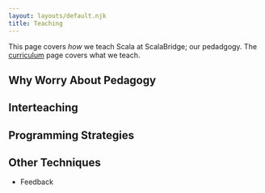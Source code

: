 ```yaml
---
layout: layouts/default.njk
title: Teaching
---
```


This page covers *how* we teach Scala at ScalaBridge; our pedadgogy. The [curriculum](/mentors/curriculum) page covers what we teach.


## Why Worry About Pedagogy


## Interteaching

## Programming Strategies

## Other Techniques

* Feedback
